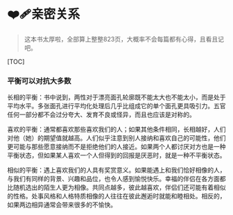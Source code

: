 # ❤️‍🩹亲密关系

>这本书太厚啦，全部算上整整823页，大概率不会每篇都有心得，且看且记吧。

[TOC]

### 平衡可以对抗大多数

长相的平衡：书中说到，两性对于漂亮面孔轮廓既不能太大也不能太小，而是处于平均水平。多张面孔进行平均化处理后几乎比组成它的单个面孔更具吸引力。五官任何一部分都不会过分夸大、发育不良或怪异，而且也应该是对称的。

喜欢的平衡：通常都喜欢那些喜欢我们的人；如果其他条件相同，长相越好，人们对他（她）的期望值就越高。人们似乎注意到别人接纳和喜欢自己的可能性，他们更可能与那些愿意接纳而不是拒绝他们的人接近。如果两个人都讨厌对方也是一种平衡状态，但如果某人喜欢一个人但得到的回报是厌恶时，就是一种不平衡状态。

相似的平衡：遇上喜欢我们的人具有奖赏意义。如果能遇上和我们恰好相像的人，与我们有同样的背景、兴趣和品位，也令人感到愉悦快乐。幸福的伴侣在各方面都比随机选出的陌生人更为相像。共同点越多，彼此越喜欢，伴侣们还可能有着相似的性格。处事风格和人格特质相像的人往往在彼此邂逅时就能和睦相处。相反的，如果两边相异通常会带来很多的不愉快。
